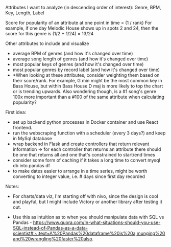 Attributes I want to analyze (in descending order of interest): Genre, BPM, Key, Length, Label

Score for popularity of an attribute at one point in time = (1 / rank)
For example, if one day Melodic House shows up in spots 2 and 24, then the score for this genre is (1/2 + 1/24) = 13/24

Other attributes to include and visualize

- average BPM of genres (and how it's changed over time)
- average song length of genres (and how it's changed over time)
- most popular keys of genres (and how it's changed over time)
- most popular genres by record label (and how it's changed over time)
- \*When looking at these attributes, consider weighting them based on their score/rank. For example, G min might be the most common key in Bass House, but within Bass House D maj is more likely to top the chart or is trending upwards. Also wondering though, is a #1 song's genre 100x more important than a #100 of the same attribute when calculating popularity?

First idea:

- set up backend python processes in Docker container and use React frontend.
- run the webscraping function with a scheduler (every 3 days?) and keep in MySql database
- wrap backend in Flask and create controllers that return relevant information -> for each controller that returns an attribute there should be one that returns all and one that's constrained to start/end times
- consider some form of caching if it takes a long time to convert mysql db into pandas df
- to make dates easier to arrange in a time series, might be worth converting to integer value, i.e. # days since first day recorded

Notes:

- For charts/data viz, I'm starting off with nivo, since the design is cool and playful, but I might include Victory or another library after testing it out.

- Use this as intuition as to when you should manipulate data with SQL vs Pandas - https://www.quora.com/In-what-situations-should-you-use-SQL-instead-of-Pandas-as-a-data-scientist#:~:text=A%20Pandas%20dataframe%20is%20a,munging%20and%20wrangling%20faster%20also.
